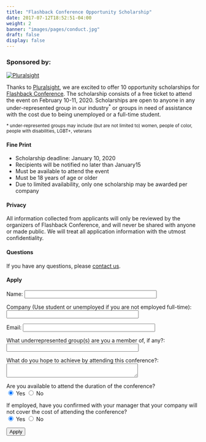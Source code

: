 ```yaml
---
title: "Flashback Conference Opportunity Scholarship"
date: 2017-07-12T18:52:51-04:00
weight: 2
banner: "images/pages/conduct.jpg"
draft: false
display: false
---
```


### Sponsored by:

[![Pluralsight](/img/banners/Pluralsight_logo.png)](https://www.pluralsight.com)

Thanks to [Pluralsight](https://www.pluralsight.com), we are excited to offer 10 opportunity scholarships for [Flashback Conference](/events/flashback-conference-2020/). The scholarship consists of a free ticket to attend the event on February 10-11, 2020. Scholarships are open to anyone in any under-represented group in our industry<sup>*</sup> or groups in need of assistance with the cost due to being unemployed or a full-time student.

<small>* under-represented groups may include (but are not limited to) women, people of color, people with disabilities, LGBT+, veterans</small>

#### Fine Print

* Scholarship deadline: January 10, 2020
* Recipients will be notified no later than January15
* Must be available to attend the event
* Must be 18 years of age or older
* Due to limited availability, only one scholarship may be awarded per company

#### Privacy

All information collected from applicants will only be reviewed by the organizers of Flashback Conference, and will never be shared with anyone or made public. We will treat all application information with the utmost confidentiality.

#### Questions

If you have any questions, please [contact us](/contact/).

#### Apply

<form name="apply-flashback" netlify-honeypot="bot-field" action="/contact/scholarship-submitted" netlify>
  <p style="display:none;">
    <label>Don’t fill this out: <input name="bot-field"></label>
  </p>
  <p>
    <label>Name:</label> <input type="text" name="name" size="40" required>
  </p>
  <p>
    <label>Company (Use student or unemployed if you are not employed full-time):</label> <input type="text" name="company" size="40" required>
  </p>
  <p>
    <label>Email:</label> <input type="email" name="email" size="40" required>
  </p>
  <p>
    <label>What underrepresented group(s) are you a member of, if any?:</label> <input type="text" name="groups" size="40" required>
  </p>
   <p>
    <label>What do you hope to achieve by attending this conference?:</label> <textarea name="goals" cols="40" required></textarea>
  </p>
  <p>
    Are you available to attend the duration of the conference? <br><input type="radio" name="canAttend" id="canAttendYes" value="yes" checked> <label for="canAttendYes">Yes</label> <input type="radio" name="canAttend" id="canAttendNo" value="no"> <label for="canAttendNo">No</label>
  <p>
  <p>
    <label>If employed, have you confirmed with your manager that your company will not cover the cost of attending the conference?</label><br><input type="radio" name="cantCover" id="cantCoverYes" value="yes" checked> <label for="cantCoverYes">Yes</label> <input type="radio" name="cantCover" id="cantCoverNo" value="no"> <label for="cantCoverNo">No</label>
  <p>
    <button type="submit">Apply</button>
  </p>
</form>